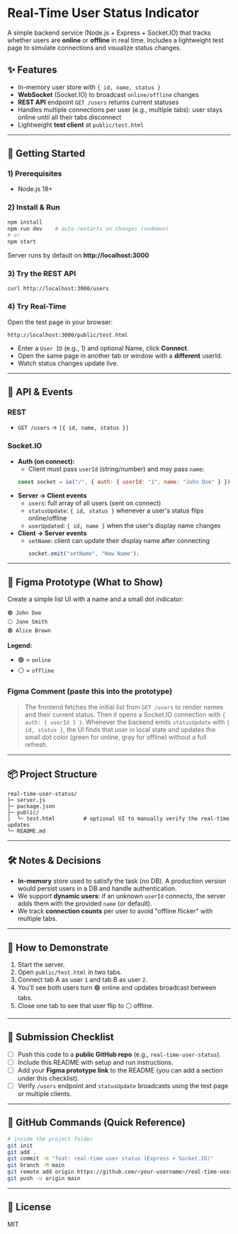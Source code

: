 # Real-Time User Status Indicator

A simple backend service (Node.js + Express + Socket.IO) that tracks whether users are **online** or **offline** in real time. Includes a lightweight test page to simulate connections and visualize status changes.

## ✨ Features
- In-memory user store with `{ id, name, status }`
- **WebSocket** (Socket.IO) to broadcast `online/offline` changes
- **REST API** endpoint `GET /users` returns current statuses
- Handles multiple connections per user (e.g., multiple tabs): user stays online until all their tabs disconnect
- Lightweight **test client** at `public/test.html`

---

## 🚀 Getting Started

### 1) Prerequisites
- Node.js 18+

### 2) Install & Run
```bash
npm install
npm run dev    # auto-restarts on changes (nodemon)
# or
npm start
```
Server runs by default on **http://localhost:3000**

### 3) Try the REST API
```bash
curl http://localhost:3000/users
```

### 4) Try Real-Time
Open the test page in your browser:
```
http://localhost:3000/public/test.html
```
- Enter a `User ID` (e.g., 1) and optional Name, click **Connect**.
- Open the same page in another tab or window with a **different** userId.
- Watch status changes update live.

---

## 🔌 API & Events

### REST
- `GET /users` → `[{ id, name, status }]`

### Socket.IO
- **Auth (on connect):**
  - Client must pass `userId` (string/number) and may pass `name`:
  ```js
  const socket = io("/", { auth: { userId: "1", name: "John Doe" } });
  ```
- **Server → Client events**
  - `users`: full array of all users (sent on connect)
  - `statusUpdate`: `{ id, status }` whenever a user's status flips online/offline
  - `userUpdated`: `{ id, name }` when the user's display name changes
- **Client → Server events**
  - `setName`: client can update their display name after connecting
    ```js
    socket.emit("setName", "New Name");
    ```

---

## 🧠 Figma Prototype (What to Show)

Create a simple list UI with a name and a small dot indicator:
```
🟢 John Doe
⚪ Jane Smith
🟢 Alice Brown
```

**Legend:**
- 🟢 = `online`
- ⚪ = `offline`

### Figma Comment (paste this into the prototype)
> The frontend fetches the initial list from `GET /users` to render names and their current status. Then it opens a Socket.IO connection with `{ auth: { userId } }`. Whenever the backend emits `statusUpdate` with `{ id, status }`, the UI finds that user in local state and updates the small dot color (green for online, gray for offline) without a full refresh.

---

## 📦 Project Structure
```
real-time-user-status/
├─ server.js
├─ package.json
├─ public/
│  └─ test.html         # optional UI to manually verify the real-time updates
└─ README.md
```

---

## 🛠️ Notes & Decisions
- **In-memory** store used to satisfy the task (no DB). A production version would persist users in a DB and handle authentication.
- We support **dynamic users**: if an unknown `userId` connects, the server adds them with the provided `name` (or default).
- We track **connection counts** per user to avoid "offline flicker" with multiple tabs.

---

## 🧪 How to Demonstrate
1. Start the server.
2. Open `public/test.html` in two tabs.
3. Connect tab A as user `1` and tab B as user `2`.
4. You’ll see both users turn 🟢 online and updates broadcast between tabs.
5. Close one tab to see that user flip to ⚪ offline.

---

## 🧭 Submission Checklist
- [ ] Push this code to a **public GitHub repo** (e.g., `real-time-user-status`).
- [ ] Include this README with setup and run instructions.
- [ ] Add your **Figma prototype link** to the README (you can add a section under this checklist).
- [ ] Verify `/users` endpoint and `statusUpdate` broadcasts using the test page or multiple clients.

---

## 🐙 GitHub Commands (Quick Reference)
```bash
# inside the project folder
git init
git add .
git commit -m "feat: real-time user status (Express + Socket.IO)"
git branch -M main
git remote add origin https://github.com/<your-username>/real-time-user-status.git
git push -u origin main
```

---

## 📄 License
MIT
